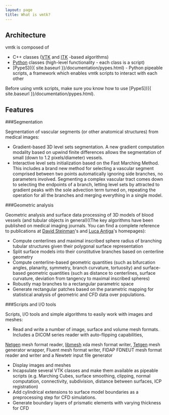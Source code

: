 ```yaml
---
layout: page
title: What is vmtk?
---
```



## Architecture

vmtk is composed of

- C++ classes (<a href="http://www.vtk.org" target="_blank">VTK</a> and <a href="http://www.itk.org" target="_blank">ITK</a> -based algorithms)
- <a href="http://www.python.org" target="_blank">Python</a> classes (high-level functionality - each class is a script)
- [PypeS]({{ site.baseurl }}/documentation/pypes.html) - Python pipeable scripts, a framework which enables vmtk scripts to interact with each other

Before using vmtk scripts, make sure you know how to use [PypeS]({{ site.baseurl }}/documentation/pypes.html).

## Features

###Segmentation 

Segmentation of vascular segments (or other anatomical structures) from medical images:

- Gradient-based 3D level sets segmentation. A new gradient computation modality based on upwind finite differences allows the segmentation of small (down to 1.2 pixels/diameter) vessels.
- Interactive level sets initialization based on the Fast Marching Method. This includes a brand new method for selecting a vascular segment comprised between two points automatically ignoring side branches, no parameters involved. Segmenting a complex vascular tract comes down to selecting the endpoints of a branch, letting level sets by attracted to gradient peaks with the sole advection term turned on, repeating the operation for all the branches and merging everything in a single model.

###Geometric analysis 

Geometric analysis and surface data processing of 3D models of blood vessels (and tubular objects in general)((The key algorithms have been published on medical imaging journals. You can find a complete reference to publications at <a href="http://www.mie.utoronto.ca/labs/bsl/" target="_blank">David Steinman</a>'s and <a href="http://lantiga.github.io/about/" target="_blank">Luca Antiga</a>'s homepages):

- Compute centerlines and maximal inscribed sphere radius of branching tubular structures given their polygonal surface representation
- Split surface models into their constitutive branches based on centerline geometry
- Compute centerline-based geometric quantities (such as bifurcation angles, planarity, symmetry, branch curvature, tortuosity) and surface-based geometric quantities (such as distance to centerlines, surface curvature, deviation from tangency to maximal inscribed spheres)
- Robustly map branches to a rectangular parametric space
- Generate rectangular patches based on the parametric mapping for statistical analysis of geometric and CFD data over populations.

###Scripts and I/O tools 

Scripts, I/O tools and simple algorithms to easily work with images and meshes:

- Read and write a number of image, surface and volume mesh formats. Includes a DICOM series reader with auto-flipping capabilities, 

<a href="http://www.hpfem.jku.at/netgen/" target="_blank">Netgen</a> mesh format reader, <a href="http://libmesh.sourceforge.net/" target="_blank">libmesh</a> xda mesh format writer, <a href="http://wias-berlin.de/software/tetgen/" target="_blank">Tetgen</a> mesh generator wrapper, Fluent mesh format writer, FIDAP FDNEUT mesh format reader and writer and a Newtetr input file generator
- Display images and meshes
- Incapsulate several VTK classes and make them available as pipeable scripts (e.g. Marching Cubes, surface smoothing, clipping, normal computation, connectivity, subdivision, distance between surfaces, ICP registration)
- Add cylindrical extensions to surface model boundaries as a preprocessing step for CFD simulations.
- Generate boundary layers of prismatic elements with varying thickness for CFD

